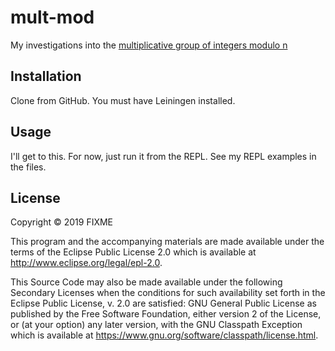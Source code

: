 # mult-mod

My investigations into the [multiplicative group of integers modulo
n](http://mathworld.wolfram.com/ModuloMultiplicationGroup.html)

## Installation

Clone from GitHub. You must have Leiningen installed.

## Usage

I'll get to this. For now, just run it from the REPL. See my REPL
examples in the files.

## License

Copyright © 2019 FIXME

This program and the accompanying materials are made available under the
terms of the Eclipse Public License 2.0 which is available at
http://www.eclipse.org/legal/epl-2.0.

This Source Code may also be made available under the following Secondary
Licenses when the conditions for such availability set forth in the Eclipse
Public License, v. 2.0 are satisfied: GNU General Public License as published by
the Free Software Foundation, either version 2 of the License, or (at your
option) any later version, with the GNU Classpath Exception which is available
at https://www.gnu.org/software/classpath/license.html.
